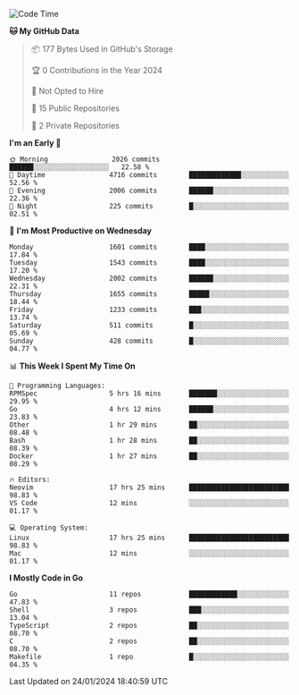 <!--START_SECTION:waka-->
![Code Time](http://img.shields.io/badge/Code%20Time-343%20hrs%2056%20mins-blue)

**🐱 My GitHub Data** 

> 📦 177 Bytes Used in GitHub's Storage 
 > 
> 🏆 0 Contributions in the Year 2024
 > 
> 🚫 Not Opted to Hire
 > 
> 📜 15 Public Repositories 
 > 
> 🔑 2 Private Repositories 
 > 
**I'm an Early 🐤** 

```text
🌞 Morning                2026 commits        ██████░░░░░░░░░░░░░░░░░░░   22.58 % 
🌆 Daytime                4716 commits        █████████████░░░░░░░░░░░░   52.56 % 
🌃 Evening                2006 commits        ██████░░░░░░░░░░░░░░░░░░░   22.36 % 
🌙 Night                  225 commits         █░░░░░░░░░░░░░░░░░░░░░░░░   02.51 % 
```
📅 **I'm Most Productive on Wednesday** 

```text
Monday                   1601 commits        ████░░░░░░░░░░░░░░░░░░░░░   17.84 % 
Tuesday                  1543 commits        ████░░░░░░░░░░░░░░░░░░░░░   17.20 % 
Wednesday                2002 commits        ██████░░░░░░░░░░░░░░░░░░░   22.31 % 
Thursday                 1655 commits        █████░░░░░░░░░░░░░░░░░░░░   18.44 % 
Friday                   1233 commits        ███░░░░░░░░░░░░░░░░░░░░░░   13.74 % 
Saturday                 511 commits         █░░░░░░░░░░░░░░░░░░░░░░░░   05.69 % 
Sunday                   428 commits         █░░░░░░░░░░░░░░░░░░░░░░░░   04.77 % 
```


📊 **This Week I Spent My Time On** 

```text
💬 Programming Languages: 
RPMSpec                  5 hrs 16 mins       ███████░░░░░░░░░░░░░░░░░░   29.95 % 
Go                       4 hrs 12 mins       ██████░░░░░░░░░░░░░░░░░░░   23.83 % 
Other                    1 hr 29 mins        ██░░░░░░░░░░░░░░░░░░░░░░░   08.48 % 
Bash                     1 hr 28 mins        ██░░░░░░░░░░░░░░░░░░░░░░░   08.39 % 
Docker                   1 hr 27 mins        ██░░░░░░░░░░░░░░░░░░░░░░░   08.29 % 

🔥 Editors: 
Neovim                   17 hrs 25 mins      █████████████████████████   98.83 % 
VS Code                  12 mins             ░░░░░░░░░░░░░░░░░░░░░░░░░   01.17 % 

💻 Operating System: 
Linux                    17 hrs 25 mins      █████████████████████████   98.83 % 
Mac                      12 mins             ░░░░░░░░░░░░░░░░░░░░░░░░░   01.17 % 
```

**I Mostly Code in Go** 

```text
Go                       11 repos            ████████████░░░░░░░░░░░░░   47.83 % 
Shell                    3 repos             ███░░░░░░░░░░░░░░░░░░░░░░   13.04 % 
TypeScript               2 repos             ██░░░░░░░░░░░░░░░░░░░░░░░   08.70 % 
C                        2 repos             ██░░░░░░░░░░░░░░░░░░░░░░░   08.70 % 
Makefile                 1 repo              █░░░░░░░░░░░░░░░░░░░░░░░░   04.35 % 
```




 Last Updated on 24/01/2024 18:40:59 UTC
<!--END_SECTION:waka-->
